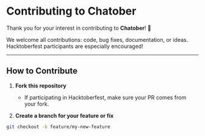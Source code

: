 # Contributing to Chatober

Thank you for your interest in contributing to **Chatober**! 🎉  

We welcome all contributions: code, bug fixes, documentation, or ideas. Hacktoberfest participants are especially encouraged!  

---

## How to Contribute

1. **Fork this repository**  
   - If participating in Hacktoberfest, make sure your PR comes from your fork.

2. **Create a branch for your feature or fix**
```bash
git checkout -b feature/my-new-feature
